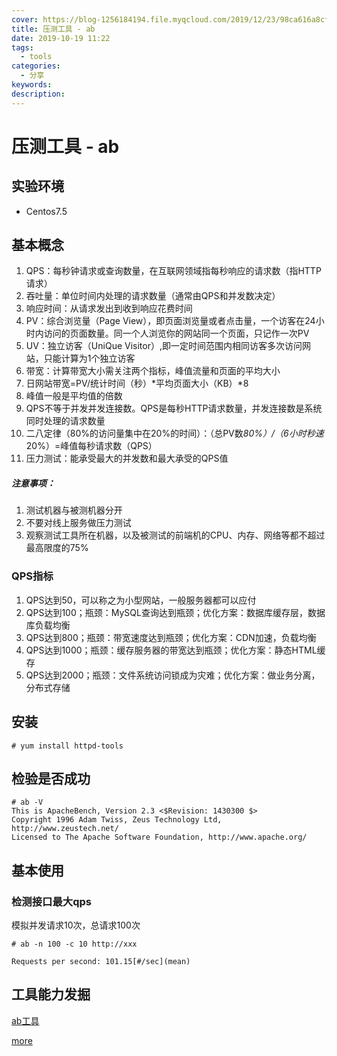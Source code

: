 ```yaml
---
cover: https://blog-1256184194.file.myqcloud.com/2019/12/23/98ca616a8cf05.jpg
title: 压测工具 - ab
date: 2019-10-19 11:22
tags:
  - tools
categories:
  - 分享
keywords:
description:
---
```


# 压测工具 - ab

## 实验环境
- Centos7.5

## 基本概念

1. QPS：每秒钟请求或查询数量，在互联网领域指每秒响应的请求数（指HTTP请求）
2. 吞吐量：单位时间内处理的请求数量（通常由QPS和并发数决定）
3. 响应时间：从请求发出到收到响应花费时间
4. PV：综合浏览量（Page View），即页面浏览量或者点击量，一个访客在24小时内访问的页面数量。同一个人浏览你的网站同一个页面，只记作一次PV
5. UV：独立访客（UniQue Visitor）,即一定时间范围内相同访客多次访问网站，只能计算为1个独立访客
6. 带宽：计算带宽大小需关注两个指标，峰值流量和页面的平均大小
7. 日网站带宽=PV/统计时间（秒）*平均页面大小（KB）*8
8. 峰值一般是平均值的倍数
9. QPS不等于并发并发连接数。QPS是每秒HTTP请求数量，并发连接数是系统同时处理的请求数量
10. 二八定律（80%的访问量集中在20%的时间）：（总PV数*80%）/（6小时秒速*20%）=峰值每秒请求数（QPS）
11. 压力测试：能承受最大的并发数和最大承受的QPS值

##### 注意事项：
1. 测试机器与被测机器分开
2. 不要对线上服务做压力测试
3. 观察测试工具所在机器，以及被测试的前端机的CPU、内存、网络等都不超过最高限度的75%

### QPS指标
1. QPS达到50，可以称之为小型网站，一般服务器都可以应付 
2. QPS达到100；瓶颈：MySQL查询达到瓶颈；优化方案：数据库缓存层，数据库负载均衡
3. QPS达到800；瓶颈：带宽速度达到瓶颈；优化方案：CDN加速，负载均衡
4. QPS达到1000；瓶颈：缓存服务器的带宽达到瓶颈；优化方案：静态HTML缓存
5. QPS达到2000；瓶颈：文件系统访问锁成为灾难；优化方案：做业务分离，分布式存储

## 安装
```
# yum install httpd-tools
```

## 检验是否成功
```
# ab -V
This is ApacheBench, Version 2.3 <$Revision: 1430300 $>
Copyright 1996 Adam Twiss, Zeus Technology Ltd, http://www.zeustech.net/
Licensed to The Apache Software Foundation, http://www.apache.org/
```



## 基本使用

### 检测接口最大qps

模拟并发请求10次，总请求100次
```
# ab -n 100 -c 10 http://xxx

Requests per second: 101.15[#/sec](mean)
```


## 工具能力发掘

[ab工具](http://httpd.apache.org/docs/2.0/programs/ab.html)

[more](https://www.baidu.com/s?wd=ab%E5%B7%A5%E5%85%B7)